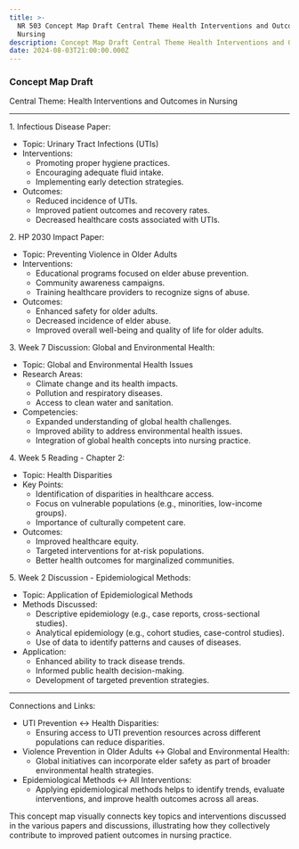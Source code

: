 ```yaml
---
title: >-
  NR 503 Concept Map Draft Central Theme Health Interventions and Outcomes in
  Nursing
description: Concept Map Draft Central Theme Health Interventions and Outcomes in Nursing
date: 2024-08-03T21:00:00.000Z
---
```


### Concept Map Draft

Central Theme: Health Interventions and Outcomes in Nursing

***

1\. Infectious Disease Paper:

* Topic: Urinary Tract Infections (UTIs)
* Interventions:
  * Promoting proper hygiene practices.
  * Encouraging adequate fluid intake.
  * Implementing early detection strategies.
* Outcomes:
  * Reduced incidence of UTIs.
  * Improved patient outcomes and recovery rates.
  * Decreased healthcare costs associated with UTIs.

2\. HP 2030 Impact Paper:

* Topic: Preventing Violence in Older Adults
* Interventions:
  * Educational programs focused on elder abuse prevention.
  * Community awareness campaigns.
  * Training healthcare providers to recognize signs of abuse.
* Outcomes:
  * Enhanced safety for older adults.
  * Decreased incidence of elder abuse.
  * Improved overall well-being and quality of life for older adults.

3\. Week 7 Discussion: Global and Environmental Health:

* Topic: Global and Environmental Health Issues
* Research Areas:
  * Climate change and its health impacts.
  * Pollution and respiratory diseases.
  * Access to clean water and sanitation.
* Competencies:
  * Expanded understanding of global health challenges.
  * Improved ability to address environmental health issues.
  * Integration of global health concepts into nursing practice.

4\. Week 5 Reading - Chapter 2:

* Topic: Health Disparities
* Key Points:
  * Identification of disparities in healthcare access.
  * Focus on vulnerable populations (e.g., minorities, low-income groups).
  * Importance of culturally competent care.
* Outcomes:
  * Improved healthcare equity.
  * Targeted interventions for at-risk populations.
  * Better health outcomes for marginalized communities.

5\. Week 2 Discussion - Epidemiological Methods:

* Topic: Application of Epidemiological Methods
* Methods Discussed:
  * Descriptive epidemiology (e.g., case reports, cross-sectional studies).
  * Analytical epidemiology (e.g., cohort studies, case-control studies).
  * Use of data to identify patterns and causes of diseases.
* Application:
  * Enhanced ability to track disease trends.
  * Informed public health decision-making.
  * Development of targeted prevention strategies.

***

Connections and Links:

* UTI Prevention ↔ Health Disparities:
  * Ensuring access to UTI prevention resources across different populations can reduce disparities.
* Violence Prevention in Older Adults ↔ Global and Environmental Health:
  * Global initiatives can incorporate elder safety as part of broader environmental health strategies.
* Epidemiological Methods ↔ All Interventions:
  * Applying epidemiological methods helps to identify trends, evaluate interventions, and improve health outcomes across all areas.

This concept map visually connects key topics and interventions discussed in the various papers and discussions, illustrating how they collectively contribute to improved patient outcomes in nursing practice.
